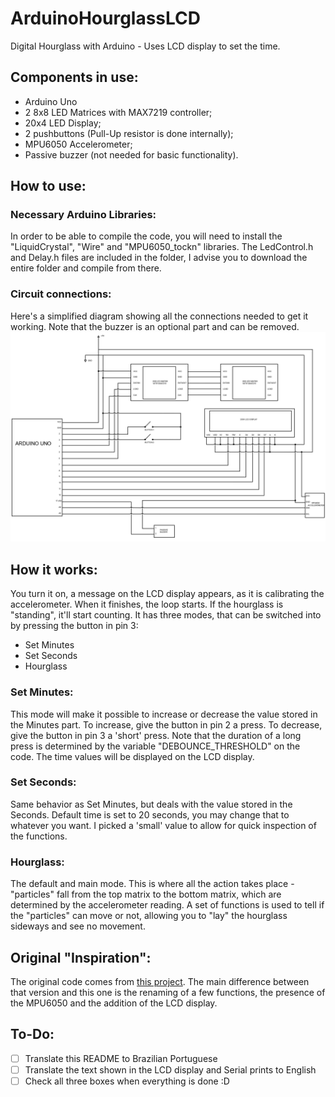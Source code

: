 # ArduinoHourglassLCD
 Digital Hourglass with Arduino - Uses LCD display to set the time.
## Components in use:
 - Arduino Uno
 - 2 8x8 LED Matrices with MAX7219 controller;
 - 20x4 LED Display;
 - 2 pushbuttons (Pull-Up resistor is done internally);
 - MPU6050 Accelerometer;
 - Passive buzzer (not needed for basic functionality).
## How to use:
### Necessary Arduino Libraries:
In order to be able to compile the code, you will need to install the "LiquidCrystal", "Wire" and "MPU6050_tockn" libraries. The LedControl.h and Delay.h files are included in the folder, I advise you to download the entire folder and compile from there.
### Circuit connections:
Here's a simplified diagram showing all the connections needed to get it working. Note that the buzzer is an optional part and can be removed.
![](/Diagrama-EN.jpg)
## How it works:
You turn it on, a message on the LCD display appears, as it is calibrating the accelerometer. When it finishes, the loop starts. If the hourglass is "standing", it'll start counting. It has three modes, that can be switched into by pressing the button in pin 3:
- Set Minutes
- Set Seconds
- Hourglass
### Set Minutes:
This mode will make it possible to increase or decrease the value stored in the Minutes part. To increase, give the button in pin 2 a press. To decrease, give the button in pin 3 a 'short' press. Note that the duration of a long press is determined by the variable "DEBOUNCE_THRESHOLD" on the code. The time values will be displayed on the LCD display. 
### Set Seconds:
Same behavior as Set Minutes, but deals with the value stored in the Seconds. Default time is set to 20 seconds, you may change that to whatever you want. I picked a 'small' value to allow for quick inspection of the functions. 
### Hourglass:
The default and main mode. This is where all the action takes place - "particles" fall from the top matrix to the bottom matrix, which are determined by the accelerometer reading. A set of functions is used to tell if the "particles" can move or not, allowing you to "lay" the hourglass sideways and see no movement. 

## Original "Inspiration":
The original code comes from [this project](https://www.instructables.com/Arduino-Hourglass/). The main difference between that version and this one is the renaming of a few functions, the presence of the MPU6050 and the addition of the LCD display. 

## To-Do:
- [ ] Translate this README to Brazilian Portuguese
- [ ] Translate the text shown in the LCD display and Serial prints to English
- [ ] Check all three boxes when everything is done :D